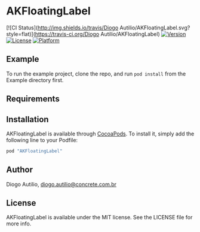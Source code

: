 # AKFloatingLabel

[![CI Status](http://img.shields.io/travis/Diogo Autilio/AKFloatingLabel.svg?style=flat)](https://travis-ci.org/Diogo Autilio/AKFloatingLabel)
[![Version](https://img.shields.io/cocoapods/v/AKFloatingLabel.svg?style=flat)](http://cocoapods.org/pods/AKFloatingLabel)
[![License](https://img.shields.io/cocoapods/l/AKFloatingLabel.svg?style=flat)](http://cocoapods.org/pods/AKFloatingLabel)
[![Platform](https://img.shields.io/cocoapods/p/AKFloatingLabel.svg?style=flat)](http://cocoapods.org/pods/AKFloatingLabel)

## Example

To run the example project, clone the repo, and run `pod install` from the Example directory first.

## Requirements

## Installation

AKFloatingLabel is available through [CocoaPods](http://cocoapods.org). To install
it, simply add the following line to your Podfile:

```ruby
pod "AKFloatingLabel"
```

## Author

Diogo Autilio, diogo.autilio@concrete.com.br

## License

AKFloatingLabel is available under the MIT license. See the LICENSE file for more info.
